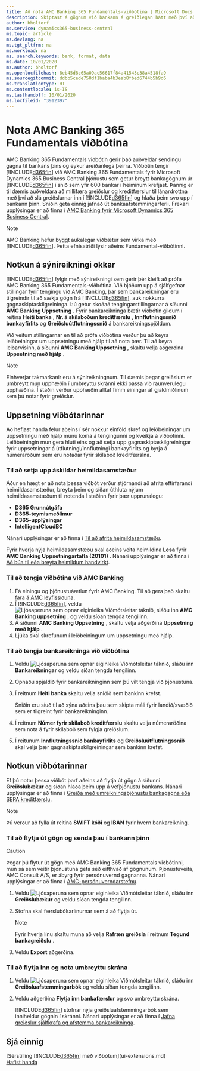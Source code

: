 ```yaml
---
title: Að nota AMC Banking 365 Fundamentals-viðbótina | Microsoft Docs
description: Skiptast á gögnum við bankann á greiðlegan hátt með því að umbreyta gögnum í það snið sem krafist er.
author: bholtorf
ms.service: dynamics365-business-central
ms.topic: article
ms.devlang: na
ms.tgt_pltfrm: na
ms.workload: na
ms. search.keywords: bank, format, data
ms.date: 10/01/2020
ms.author: bholtorf
ms.openlocfilehash: 8eb45d8c65a09ac56617f84a41543c38a4518fa9
ms.sourcegitcommit: ddbb5cede750df1baba4b3eab8fbed6744b5b9d6
ms.translationtype: HT
ms.contentlocale: is-IS
ms.lasthandoff: 10/01/2020
ms.locfileid: "3912397"
---
```

# <a name="using-the-amc-banking-365-fundamentals-extension"></a>Nota AMC Banking 365 Fundamentals viðbótina
AMC Banking 365 Fundamentals viðbótin gerir það auðveldar sendingu gagna til bankans þíns og eykur áreiðanlega þeirra. Viðbótin tengir [!INCLUDE[d365fin](includes/d365fin_md.md)] við AMC Banking 365 Fundamentals fyrir Microsoft Dynamics 365 Business Central þjónustu sem getur breytt bankagögnum úr [!INCLUDE[d365fin](includes/d365fin_md.md)] í snið sem yfir 600 bankar í heiminum krefjast. Þannig er til dæmis auðveldara að millifæra greiðslur og kreditfærslur til lánardrottna með því að slá greiðslurnar inn í [!INCLUDE[d365fin](includes/d365fin_md.md)] og hlaða þeim svo upp í bankann þinn. Sniðin geta einnig jafnað út bankaafstemmingarferli. Frekari upplýsingar er að finna í [AMC Banking fyrir Microsoft Dynamics 365 Business Central](https://amcbanking.com/landing365bc/help).

> [!Note]
> AMC Banking hefur byggt aukalegar viðbætur sem virka með [!INCLUDE[d365fin](includes/d365fin_md.md)]. Þetta efnisatriði lýsir aðeins Fundamental-viðbótinni.

## <a name="using-our-demonstration-account"></a>Notkun á sýnireikningi okkar
[!INCLUDE[d365fin](includes/d365fin_md.md)] fylgir með sýnireikningi sem gerir þér kleift að prófa AMC Banking 365 Fundamentals-viðbótina. Við bjóðum upp á sjálfgefnar stillingar fyrir tengingu við AMC Banking, þar sem bankareikningar eru tilgreindir til að sækja gögn frá [!INCLUDE[d365fin](includes/d365fin_md.md)], auk nokkurra gagnaskiptaskilgreininga. Þú getur skoðað tengingarstillingarnar á síðunni **AMC Banking Uppsetning** . Fyrir bankareikninga bætir viðbótin gildum í reitina **Heiti banka** , **Nr. á skilaboðum kreditfærslu** , **Innflutningssnið bankayfirlits** og **Greiðsluútflutningssnið** á bankareikningspjöldum.

Við veitum stillingarnar en til að prófa viðbótina verður þú að keyra leiðbeiningar um uppsetningu með hjálp til að nota þær. Til að keyra leiðarvísinn, á síðunni **AMC Banking Uppsetning** , skaltu velja aðgerðina **Uppsetning með hjálp** .

> [!Note]
> Einhverjar takmarkanir eru á sýnireikningnum. Til dæmis þegar greiðslum er umbreytt mun upphæðin í umbreyttu skránni ekki passa við raunverulegu upphæðina. Í staðin verður upphæðin alltaf fimm einingar af gjaldmiðlinum sem þú notar fyrir greiðslur.  

## <a name="setting-up-the-extension"></a>Uppsetning viðbótarinnar
Að hefjast handa felur aðeins í sér nokkur einföld skref og leiðbeiningar um uppsetningu með hjálp munu koma á tengingunni og kveikja á viðbótinni. Leiðbeiningin mun gera hluti eins og að setja upp gagnaskiptaskilgreiningar fyrir uppsetningar á útflutningi/innflutningi bankayfirlits og byrja á númeraröðum sem eru notaðar fyrir skilaboð kreditfærslna.  

### <a name="to-set-up-the-required-permission-sets"></a>Til að setja upp áskildar heimildasamstæður
Áður en hægt er að nota þessa viðbót verður stjórnandi að afrita eftirfarandi heimildasamstæður, breyta þeim og síðan úthluta nýjum heimildasamstæðum til notenda í staðinn fyrir þær upprunalegu:

* **D365 Grunnútgáfa**
* **D365-teymismeðlimur**
* **D365-upplýsingar**
* **IntelligentCloudBC**

Nánari upplýsingar er að finna í [Til að afrita heimildasamstæðu](ui-define-granular-permissions.md#to-copy-a-permission-set).

Fyrir hverja nýja heimildasamstæðu skal aðeins veita heimildina **Lesa** fyrir **AMC Banking Uppsetningartafla (20101)** . Nánari upplýsingar er að finna í [Að búa til eða breyta heimildum handvirkt](ui-define-granular-permissions.md#to-create-or-modify-permissions-manually).

### <a name="to-connect-the-extension-to-amc-banking"></a>Til að tengja viðbótina við AMC Banking
1. Fá einingu og þjónustuáætlun fyrir AMC Banking. Til að gera það skaltu fara á [AMC leyfissíðuna](https://license.amcbanking.com/register).
2. Í [!INCLUDE[d365fin](includes/d365fin_md.md)], veldu ![Ljósaperuna sem opnar eiginleika Viðmótsleitar](media/ui-search/search_small.png "Segðu mér hvað þú vilt gera") táknið, sláðu inn **AMC Banking uppsetning** , og veldu síðan tengda tengilinn.  
3. Á síðunni **AMC Banking Uppsetning** , skaltu velja aðgerðina **Uppsetning með hjálp** .
4. Ljúka skal skrefunum í leiðbeiningum um uppsetningu með hjálp.

### <a name="to-connect-bank-accounts-to-the-extension"></a>Til að tengja bankareikninga við viðbótina
1. Veldu ![Ljósaperuna sem opnar eiginleika Viðmótsleitar](media/ui-search/search_small.png "Segðu mér hvað þú vilt gera") táknið, sláðu inn **Bankareikningar** og veldu síðan tengda tengilinn.
2. Opnaðu spjaldið fyrir bankareikninginn sem þú vilt tengja við þjónustuna.
3. Í reitnum **Heiti banka** skaltu velja sniðið sem bankinn krefst.  

   Sniðin eru síuð til að sýna aðeins þau sem skipta máli fyrir landið/svæðið sem er tilgreint fyrir bankareikninginn.
4. Í reitnum **Númer fyrir skilaboð kreditfærslu** skaltu velja númeraröðina sem nota á fyrir skilaboð sem fylgja greiðslum.
5. Í reitunum **Innflutningssnið bankayfirlits** og **Greiðsluútflutningssnið** skal velja þær gagnaskiptaskilgreiningar sem bankinn krefst.

## <a name="using-the-extension"></a>Notkun viðbótarinnar
Ef þú notar þessa viðbót þarf aðeins að flytja út gögn á síðunni **Greiðslubækur** og síðan hlaða þeim upp á vefþjónustu bankans. Nánari upplýsingar er að finna í [Greiða með umreikningsþjónustu bankagagna eða SEPA kreditfærslu](finance-make-payments-with-bank-data-conversion-service-or-sepa-credit-transfer.md).

> [!Note]
> Þú verður að fylla út reitina **SWIFT kóði** og **IBAN** fyrir hvern bankareikning.

### <a name="to-export-data-and-submit-it-to-your-bank"></a>Til að flytja út gögn og senda þau í bankann þinn
> [!CAUTION]  
>  Þegar þú flytur út gögn með AMC Banking 365 Fundamentals viðbótinni, mun sá sem veitir þjónustuna geta séð eitthvað af gögnunum. Þjónustuveita, AMC Consult A/S, er ábyrg fyrir persónuvernd gagnanna. Nánari upplýsingar er að finna í [AMC-persónuverndarstefnu](https://go.microsoft.com/fwlink/?LinkId=510158).

1. Veldu ![Ljósaperuna sem opnar eiginleika Viðmótsleitar](media/ui-search/search_small.png "Segðu mér hvað þú vilt gera") táknið, sláðu inn **Greiðslubækur** og veldu síðan tengda tengilinn.
2. Stofna skal færslubókarlínurnar sem á að flytja út.  

   > [!Note]
   > Fyrir hverja línu skaltu muna að velja **Rafræn greiðsla** í reitnum **Tegund bankagreiðslu** .
3. Veldu **Export** aðgerðina.

### <a name="to-import-and-apply-the-converted-file"></a>Til að flytja inn og nota umbreyttu skrána
1. Veldu ![Ljósaperuna sem opnar eiginleika Viðmótsleitar](media/ui-search/search_small.png "Segðu mér hvað þú vilt gera") táknið, sláðu inn **Greiðsluafstemmingarbók** og veldu síðan tengda tengilinn.
2. Veldu aðgerðina **Flytja inn bankafærslur** og svo umbreyttu skrána.  

   [!INCLUDE[d365fin](includes/d365fin_md.md)] stofnar nýja greiðsluafstemmingarbók sem inniheldur gögnin í skránni. Nánari upplýsingar er að finna í [Jafna greiðslur sjálfkrafa og afstemma bankareikninga](receivables-apply-payments-auto-reconcile-bank-accounts.md).

## <a name="see-also"></a>Sjá einnig
[Sérstilling [!INCLUDE[d365fin](includes/d365fin_md.md)] með viðbótum](ui-extensions.md)  
[Hafist handa](product-get-started.md)
